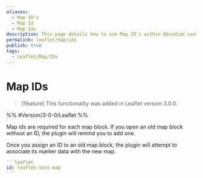 ```yaml
---
aliases:
  - Map ID's
  - Map Id
  - Map Ids
description: This page details how to use Map ID's within Obsidian Leaflet.
permalink: leaflet/map/ids
publish: true
tags:
  - Leaflet/Map/IDs
---
```


# Map IDs

> [!feature] This functionality was added in Leaflet version 3.0.0.

%% #Version/3-0-0/Leaflet %%

Map ids are required for each map block. If you open an old map block without an ID, the plugin will remind you to add one.

Once you assign an ID to an old map block, the plugin will attempt to associate its marker data with the new map.


````yaml
```leaflet
id: leaflet-test-map
```
````
